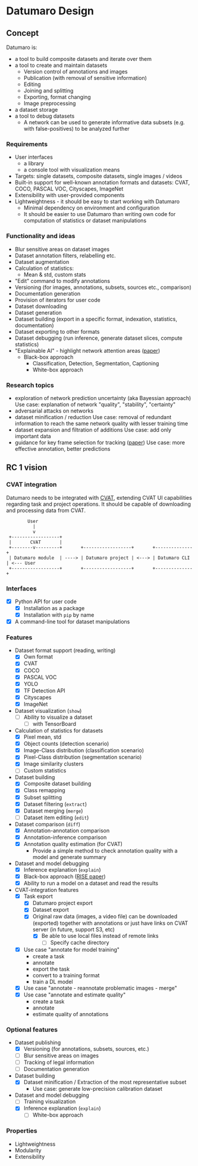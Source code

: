 # Datumaro Design

<!--lint disable list-item-indent-->

## Concept

Datumaro is:
- a tool to build composite datasets and iterate over them
- a tool to create and maintain datasets
  - Version control of annotations and images
  - Publication (with removal of sensitive information)
  - Editing
  - Joining and splitting
  - Exporting, format changing
  - Image preprocessing
- a dataset storage
- a tool to debug datasets
  - A network can be used to generate
    informative data subsets (e.g. with false-positives)
    to be analyzed further

### Requirements

- User interfaces
  - a library
  - a console tool with visualization means
- Targets: single datasets, composite datasets, single images / videos
- Built-in support for well-known annotation formats and datasets:
    CVAT, COCO, PASCAL VOC, Cityscapes, ImageNet
- Extensibility with user-provided components
- Lightweightness - it should be easy to start working with Datumaro
  - Minimal dependency on environment and configuration
  - It should be easier to use Datumaro than writing own code
    for computation of statistics or dataset manipulations

### Functionality and ideas

- Blur sensitive areas on dataset images
- Dataset annotation filters, relabelling etc.
- Dataset augmentation
- Calculation of statistics:
  - Mean & std, custom stats
- "Edit" command to modify annotations
- Versioning (for images, annotations, subsets, sources etc., comparison)
- Documentation generation
- Provision of iterators for user code
- Dataset downloading
- Dataset generation
- Dataset building (export in a specific format, indexation, statistics,
documentation)
- Dataset exporting to other formats
- Dataset debugging (run inference, generate dataset slices, compute statistics)
- "Explainable AI" - highlight network attention areas ([paper](https://arxiv.org/abs/1901.04592))
  - Black-box approach
    - Classification, Detection, Segmentation, Captioning
    - White-box approach

### Research topics

- exploration of network prediction uncertainty (aka Bayessian approach)
  Use case: explanation of network "quality", "stability", "certainty"
- adversarial attacks on networks
- dataset minification / reduction
  Use case: removal of redundant information to reach the same network quality
  with lesser training time
- dataset expansion and filtration of additions
  Use case: add only important data
- guidance for key frame selection for tracking ([paper](https://arxiv.org/abs/1903.11779))
  Use case: more effective annotation, better predictions

## RC 1 vision

### CVAT integration

Datumaro needs to be integrated with [CVAT](https://github.com/openvinotoolkit/cvat),
extending CVAT UI capabilities regarding task and project operations.
It should be capable of downloading and processing data from CVAT.

<!--lint disable fenced-code-flag-->
```lang-none
        User
          |
          v
 +------------------+
 |       CVAT       |
 +--------v---------+       +------------------+       +--------------+
 | Datumaro module  | ----> | Datumaro project | <---> | Datumaro CLI | <--- User
 +------------------+       +------------------+       +--------------+
```
<!--lint enable fenced-code-flag-->

### Interfaces

- [x] Python API for user code
  - [x] Installation as a package
  - [x] Installation with `pip` by name
- [x] A command-line tool for dataset manipulations

### Features

- Dataset format support (reading, writing)
  - [x] Own format
  - [x] CVAT
  - [x] COCO
  - [x] PASCAL VOC
  - [x] YOLO
  - [x] TF Detection API
  - [x] Cityscapes
  - [x] ImageNet

- Dataset visualization (`show`)
  - [ ] Ability to visualize a dataset
    - [ ] with TensorBoard

- Calculation of statistics for datasets
  - [x] Pixel mean, std
  - [x] Object counts (detection scenario)
  - [x] Image-Class distribution (classification scenario)
  - [x] Pixel-Class distribution (segmentation scenario)
  - [x] Image similarity clusters
  - [ ] Custom statistics

- Dataset building
  - [x] Composite dataset building
  - [x] Class remapping
  - [x] Subset splitting
  - [x] Dataset filtering (`extract`)
  - [x] Dataset merging (`merge`)
  - [ ] Dataset item editing (`edit`)

- Dataset comparison (`diff`)
  - [x] Annotation-annotation comparison
  - [x] Annotation-inference comparison
  - [x] Annotation quality estimation (for CVAT)
    - Provide a simple method to check
      annotation quality with a model and generate summary

- Dataset and model debugging
  - [x] Inference explanation (`explain`)
  - [x] Black-box approach ([RISE paper](https://arxiv.org/abs/1806.07421))
  - [x] Ability to run a model on a dataset and read the results

- CVAT-integration features
  - [x] Task export
    - [x] Datumaro project export
    - [x] Dataset export
    - [x] Original raw data (images, a video file) can be downloaded (exported)
      together with annotations or just have links
      on CVAT server (in future, support S3, etc)
      - [x] Be able to use local files instead of remote links
        - [ ] Specify cache directory
  - [x] Use case "annotate for model training"
    - create a task
    - annotate
    - export the task
    - convert to a training format
    - train a DL model
  - [x] Use case "annotate - reannotate problematic images - merge"
  - [x] Use case "annotate and estimate quality"
    - create a task
    - annotate
    - estimate quality of annotations

### Optional features

- Dataset publishing
  - [x] Versioning (for annotations, subsets, sources, etc.)
  - [ ] Blur sensitive areas on images
  - [ ] Tracking of legal information
  - [ ] Documentation generation

- Dataset building
  - [x] Dataset minification / Extraction of the most representative subset
    - Use case: generate low-precision calibration dataset

- Dataset and model debugging
  - [ ] Training visualization
  - [x] Inference explanation (`explain`)
    - [ ] White-box approach

### Properties

- Lightweightness
- Modularity
- Extensibility
